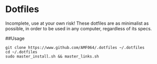 # Dotfiles 
Incomplete, use at your own risk!
These dotfiles are as minimalist as possible, in order to be used in any computer,
regardless of its specs.

##Usage

```console
git clone https://www.github.com/AMF064/.dotfiles ~/.dotfiles
cd ~/.dotfiles
sudo master_install.sh && master_links.sh
```
